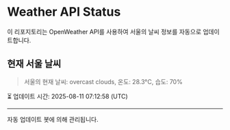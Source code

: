 
# Weather API Status

이 리포지토리는 OpenWeather API를 사용하여 서울의 날씨 정보를 자동으로 업데이트합니다.

## 현재 서울 날씨
> 서울의 현재 날씨: overcast clouds, 온도: 28.3°C, 습도: 70%

⏳ 업데이트 시간: 2025-08-11 07:12:58 (UTC)

---
자동 업데이트 봇에 의해 관리됩니다.
